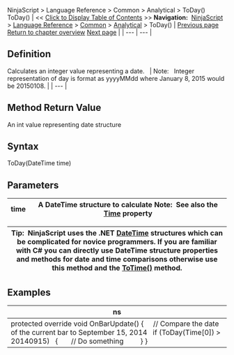 ﻿
NinjaScript \> Language Reference \> Common \> Analytical \> ToDay()
ToDay()
| \<\< [Click to Display Table of Contents](today.md) \>\> **Navigation:**     [NinjaScript](ninjascript-1.md) \> [Language Reference](language_reference_wip-1.md) \> [Common](common-1.md) \> [Analytical](market_data-1.md) \> ToDay() | [Previous page](ticksize-1.md) [Return to chapter overview](market_data-1.md) [Next page](totime-1.md) |
| --- | --- |
## Definition
Calculates an integer value representing a date.
 
| Note:   Integer representation of day is format as yyyyMMdd where January 8, 2015 would be 20150108\. |
| --- |

## Method Return Value
An int value representing date structure
 
## Syntax
ToDay(DateTime time)
 
## Parameters
| time | A DateTime structure to calculate Note:  See also the [Time](time-1.md) property |
| --- | --- |

| Tip:  NinjaScript uses the .NET [DateTime](http://msdn2.microsoft.com/en-us/library/system.datetime.aspx) structures which can be complicated for novice programmers. If you are familiar with C\# you can directly use DateTime structure properties and methods for date and time comparisons otherwise use this method and the [ToTime()](totime-1.md) method. |
| --- |

## 
## 
## Examples
| ns |
| --- |
| protected override void OnBarUpdate() {       // Compare the date of the current bar to September 15, 2014    if (ToDay(Time\[0]) \> 20140915)    {        // Do something          } } |
